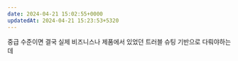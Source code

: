 ```yaml
---
date: 2024-04-21 15:02:55+0000
updatedAt: 2024-04-21 15:23:53+5320
---
```

중급 수준이면 결국 실제 비즈니스나 제품에서 있었던 트러블 슈팅 기반으로 다뤄야하는데